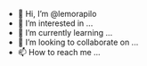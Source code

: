 - 👋 Hi, I’m @lemorapilo
- 👀 I’m interested in ...
- 🌱 I’m currently learning ...
- 💞️ I’m looking to collaborate on ...
- 📫 How to reach me ...

<!---
lemorapilo/lemorapilo is a ✨ special ✨ repository because its `README.md` (this file) appears on your GitHub profile.
You can click the Preview link to take a look at your changes.
--->
